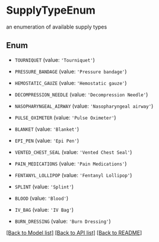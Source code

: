 # SupplyTypeEnum

an enumeration of available supply types

## Enum

* `TOURNIQUET` (value: `'Tourniquet'`)

* `PRESSURE_BANDAGE` (value: `'Pressure bandage'`)

* `HEMOSTATIC_GAUZE` (value: `'Hemostatic gauze'`)

* `DECOMPRESSION_NEEDLE` (value: `'Decompression Needle'`)

* `NASOPHARYNGEAL_AIRWAY` (value: `'Nasopharyngeal airway'`)

* `PULSE_OXIMETER` (value: `'Pulse Oximeter'`)

* `BLANKET` (value: `'Blanket'`)

* `EPI_PEN` (value: `'Epi Pen'`)

* `VENTED_CHEST_SEAL` (value: `'Vented Chest Seal'`)

* `PAIN_MEDICATIONS` (value: `'Pain Medications'`)

* `FENTANYL_LOLLIPOP` (value: `'Fentanyl Lollipop'`)

* `SPLINT` (value: `'Splint'`)

* `BLOOD` (value: `'Blood'`)

* `IV_BAG` (value: `'IV Bag'`)

* `BURN_DRESSING` (value: `'Burn Dressing'`)

[[Back to Model list]](../README.md#documentation-for-models) [[Back to API list]](../README.md#documentation-for-api-endpoints) [[Back to README]](../README.md)


